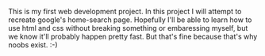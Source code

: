 This is my first web development project.
In this project I will attempt to recreate google's home-search page.
Hopefully I'll be able to learn how to use html and css without breaking something 
or embaressing myself, but we know it'll probably happen pretty fast.
But that's fine because that's why noobs exist. 
:-)
